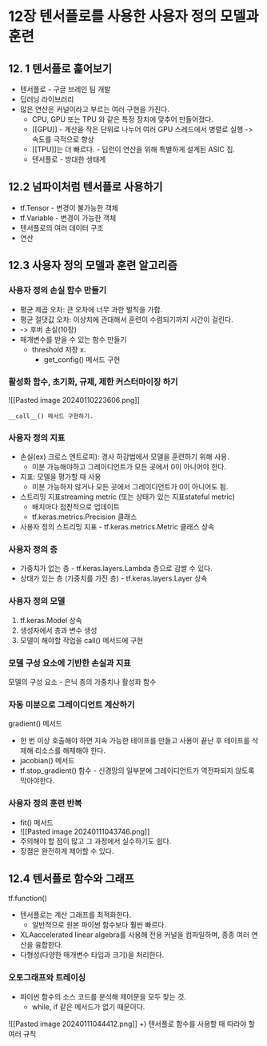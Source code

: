 # 12장 텐서플로를 사용한 사용자 정의 모델과 훈련

## 12. 1 텐서플로 훑어보기
- 텐서플로 - 구글 브레인 팀 개발
- 딥러닝 라이브러리
- 많은 연산은 커널이라고 부르는 여러 구현을 가진다. 
	- CPU, GPU 또는 TPU 와 같은 특정 장치에 맞추어 만들어졌다. 
	- [[GPU]] - 계산을 작은 단위로 나누어 여러 GPU 스레드에서 병렬로 실행 -> 속도를 극적으로 향상
	- [[TPU]]는 더 빠르다. - 딥런이 연산을 위해 특별하게 설계된 ASIC 칩.
	- 텐서플로 - 방대한 생태계
## 12.2 넘파이처럼 텐서플로 사용하기
- tf.Tensor - 변경이 불가능한 객체
- tf.Variable - 변경이 가능한 객체
- 텐서플로의 여러 데이터 구조
- 연산

## 12.3 사용자 정의 모델과 훈련 알고리즘
### 사용자 정의 손실 함수 만들기
- 평균 제곱 오차: 큰 오차에 너무 과한 벌칙을 가함.
- 평균 절댓값 오차: 이상치에 관대해서 훈련이 수렴되기까지 시간이 걸린다. 
- -> 후버 손실(10장)
- 매개변수를 받을 수 있는 함수 만들기
	- threshold 저장 x.
		- get_config() 메서드 구현

### 활성화 함수, 초기화, 규제, 제한 커스터마이징 하기

![[Pasted image 20240110223606.png]]


```
__call__() 메서드 구현하기.
```


### 사용자 정의 지표
- 손실(ex) 크로스 엔트로피): 경사 하강법에서 모델을 훈련하기 위해 사용.
	- 미분 가능해야하고 그레이디언트가 모든 곳에서 0이 아니어야 한다.
- 지표: 모델을 평가할 때 사용
	- 미분 가능하지 않거나 모든 곳에서 그레이디언트가 0이 아니어도 됨. 
- 스트리밍 지표streaming metric (또는 상태가 있는 지표stateful metric)
	- 배치마다 점진적으로 업데이트
	- tf.keras.metrics.Precision 클래스
- 사용자 정의 스트리밍 지표 - tf.keras.metrics.Metric 클래스 상속

### 사용자 정의 층
- 가중치가 없는 층 - tf.keras.layers.Lambda 층으로 감쌀 수 있다.
- 상태가 있는 층 (가중치를 가진 층) - tf.keras.layers.Layer 상속

### 사용자 정의 모델
1. tf.keras.Model 상속
2. 생성자에서 층과 변수 생성
3. 모델이 해야할 작업을 call() 메서드에 구현

### 모델 구성 요소에 기반한 손실과 지표
모델의 구성 요소 - 은닉 층의 가중치나 활성화 함수

### 자동 미분으로 그레이디언트 계산하기
gradient() 메서드
- 한 번 이상 호출해야 하면 지속 가능한 테이프를 만들고 사용이 끝난 후 테이프를 삭제해 리소스를 해제해야 한다.
- jacobian() 메서드
- tf.stop_gradient() 함수 - 신경망의 일부분에 그레이디언트가 역전파되지 않도록 막아야한다.

### 사용자 정의 훈련 반복
- fit() 메서드
- ![[Pasted image 20240111043746.png]]
- 주의해야 할 점이 많고 그 과정에서 실수하기도 쉽다. 
- 장점은 완전하게 제어할 수 있다.


## 12.4 텐서플로 함수와 그래프
tf.function()
- 텐서플로는 계산 그래프를 최적화한다. 
	- 일반적으로 원본 파이썬 함수보다 훨씬 빠르다.
- XLAaccelerated linear algebra를 사용해  전용 커널을 컴파일하며, 종종 여러 연산을 융합한다.
- 다형성(다양한 매개변수 타입과 크기)을 처리한다.
### 오토그래프와 트레이싱
- 파이썬 함수의 소스 코드를 분석해 제어문을 모두 찾는 것.
	- while, if 같은 메서드가 없기 때문이다.


![[Pasted image 20240111044412.png]]
+) 텐서플로 함수를 사용할 때 따라야 할 여러 규칙
